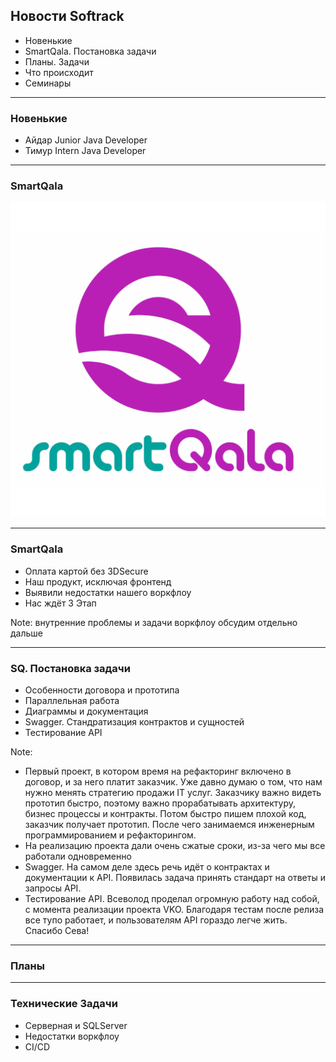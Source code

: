 ## Новости Softrack

- Новенькие
- SmartQala. Постановка задачи
- Планы. Задачи
- Что происходит
- Семинары

---

### Новенькие

- Айдар Junior Java Developer
- Тимур Intern Java Developer

---

### SmartQala

![Logo](sq_logo_named.png)

---

### SmartQala

- Оплата картой без 3DSecure
- Наш продукт, исключая фронтенд
- Выявили недостатки нашего воркфлоу
- Нас ждёт 3 Этап

Note: внутренние проблемы и задачи воркфлоу обсудим отдельно дальше

---

### SQ. Постановка задачи

- Особенности договора и прототипа
- Параллельная работа
- Диаграммы и документация
- Swagger. Стандратизация контрактов и сущностей
- Тестирование API

Note: 
- Первый проект, в котором время на рефакторинг включено в договор, и за него платит заказчик. Уже давно думаю о том, что нам нужно менять стратегию продажи IT услуг. Заказчику важно видеть прототип быстро, поэтому важно прорабатывать архитектуру, бизнес процессы и контракты. Потом быстро пишем плохой код, заказчик получает прототип. После чего занимаемся инженерным программированием и рефакторингом.
- На реализацию проекта дали очень сжатые сроки, из-за чего мы все работали одновременно
- Swagger. На самом деле здесь речь идёт о контрактах и документации к API. Появилась задача принять стандарт на ответы и запросы API.
- Тестирование API. Всеволод проделал огромную работу над собой, с момента реализации проекта VKO. Благодаря тестам после релиза все тупо работает, и пользователям API гораздо легче жить. Спасибо Сева!

---

### Планы

---

### Технические Задачи

- Серверная и SQLServer
- Недостатки воркфлоу
- CI/CD
